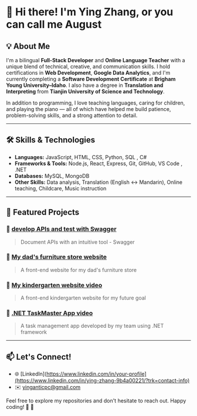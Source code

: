 
# 👋 Hi there! I'm Ying Zhang, or you can call me August

## 💡 About Me

I'm a bilingual **Full-Stack Developer** and **Online Language Teacher** with a unique blend of technical, creative, and communication skills. I hold certifications in **Web Development**, **Google Data Analytics**, and I'm currently completing a **Software Development Certificate** at **Brigham Young University–Idaho**. I also have a degree in **Translation and Interpreting** from **Tianjin University of Science and Technology**.

In addition to programming, I love teaching languages, caring for children, and playing the piano — all of which have helped me build patience, problem-solving skills, and a strong attention to detail.

---

## 🛠️ Skills & Technologies

- **Languages:** JavaScript, HTML, CSS, Python, SQL , C#
- **Frameworks & Tools:** Node.js, React, Express, Git, GitHub, VS Code  , .NET
- **Databases:** MySQL, MongoDB  
- **Other Skills:** Data analysis, Translation (English ↔ Mandarin), Online teaching, Childcare, Music instruction

---

## 🌟 Featured Projects

### 🔗 [develop APIs and test with Swagger](https://github.com/yingzhang0897/cse341-project1)
> Document APIs with an intuitive tool - Swagger
### 🔗 [My dad's furniture store website](https://yingzhang0897.github.io/wdd131/project/contact-us.html)
> A front-end website for my dad's furniture store

### 🔗 [My kindergarten website video](https://www.loom.com/share/d627d4bc72794225b910b86eb04060c6?sid=556f2888-7ffc-4912-ae35-495f250ad51b)
> A front-end kindergarten website for my future goal

### 🔗 [.NET TaskMaster App video](https://youtu.be/yqhVqZo52PA?si=BcGCdVCOQ9dcs1Yq)
> A task management app developed by my team using .NET framework
---

## 📫 Let's Connect!

- 🌐 [LinkedIn](https://www.linkedin.com/in/your-profile](https://www.linkedin.com/in/ying-zhang-9b4a00221/?trk=contact-info)
- ✉️ yinganticpc@gmail.com

Feel free to explore my repositories and don't hesitate to reach out. Happy coding! 🚀 🚀

